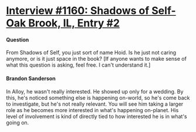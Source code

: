 # [Interview #1160: Shadows of Self-Oak Brook, IL, Entry #2](https://www.theoryland.com/intvmain.php?i=1160#2)

#### Question

From Shadows of Self, you just sort of name Hoid. Is he just not caring anymore, or is it just space in the book? [If anyone wants to make sense of what this question is asking, feel free. I can't understand it.]

#### Brandon Sanderson

In Alloy, he wasn't really interested. He showed up only for a wedding. By this, he's noticed something else is happening on-world, so he's come back to investigate, but he's not really relevant. You will see him taking a larger role as he becomes more interested in what's happening on-planet. His level of involvement is kind of directly tied to how interested he is in what's going on.

